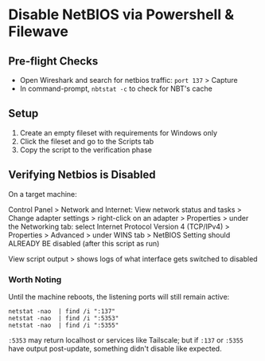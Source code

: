 # Disable NetBIOS via Powershell & Filewave

## Pre-flight Checks

- Open Wireshark and search for netbios traffic: `port 137` > Capture
- In command-prompt, `nbtstat -c` to check for NBT's cache

## Setup

1. Create an empty fileset with requirements for Windows only
2. Click the fileset and go to the Scripts tab
3. Copy the script to the verification phase

## Verifying Netbios is Disabled

On a target machine:

Control Panel > Network and Internet: View network status and tasks > Change adapter settings > right-click on an adapter > Properties > under the Networking tab: select Internet Protocol Version 4 (TCP/IPv4) > Properties > Advanced > under WINS tab > NetBIOS Setting should ALREADY BE disabled (after this script as run)

View script output > shows logs of what interface gets switched to disabled

### Worth Noting

Until the machine reboots, the listening ports will still remain active:
```batch
netstat -nao  | find /i ":137"
netstat -nao  | find /i ":5353"
netstat -nao  | find /i ":5355"
```

`:5353` may return localhost or services like Tailscale; but if `:137` or `:5355` have output post-update, something didn't disable like expected.
